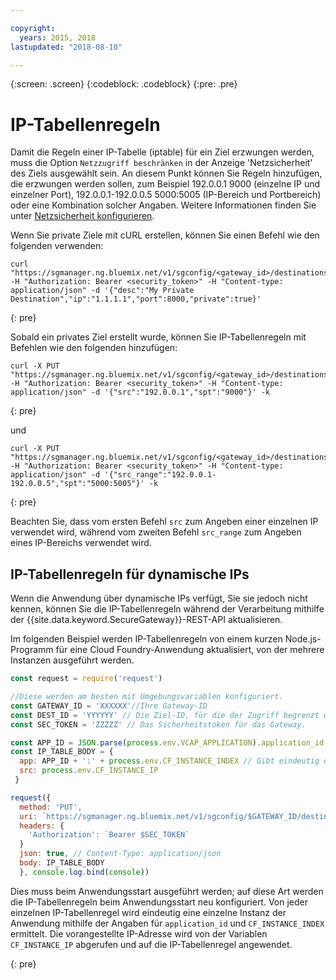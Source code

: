```yaml
---

copyright:
  years: 2015, 2018
lastupdated: "2018-08-10"

---
```

{:screen: .screen}
{:codeblock: .codeblock}
{:pre: .pre}

# IP-Tabellenregeln

Damit die Regeln einer IP-Tabelle (iptable) für ein Ziel erzwungen werden, muss die Option `Netzzugriff beschränken` in der Anzeige 'Netzsicherheit' des Ziels ausgewählt sein. An diesem Punkt können Sie Regeln hinzufügen, die erzwungen werden sollen, zum Beispiel 192.0.0.1 9000 (einzelne IP und einzelner Port), 192.0.0.1-192.0.0.5 5000:5005 (IP-Bereich und Portbereich) oder eine Kombination solcher Angaben. Weitere Informationen finden Sie unter [Netzsicherheit konfigurieren](./securegateway_destination.html#configuring-network-security).

Wenn Sie private Ziele mit cURL erstellen, können Sie einen Befehl wie den folgenden verwenden:

```
curl "https://sgmanager.ng.bluemix.net/v1/sgconfig/<gateway_id>/destinations" -H "Authorization: Bearer <security_token>" -H "Content-type: application/json" -d '{"desc":"My Private Destination","ip":"1.1.1.1","port":8000,"private":true}'
```
{: pre}

Sobald ein privates Ziel erstellt wurde, können Sie IP-Tabellenregeln mit Befehlen wie den folgenden hinzufügen:

```
curl -X PUT "https://sgmanager.ng.bluemix.net/v1/sgconfig/<gateway_id>/destinations/<destination_id>/ipTableRule" -H "Authorization: Bearer <security_token>" -H "Content-type: application/json" -d '{"src":"192.0.0.1","spt":"9000"}' -k
```
{: pre}

und

```
curl -X PUT "https://sgmanager.ng.bluemix.net/v1/sgconfig/<gateway_id>/destinations/<destination_id>/ipTableRule" -H "Authorization: Bearer <security_token>" -H "Content-type: application/json" -d '{"src_range":"192.0.0.1-192.0.0.5","spt":"5000:5005"}' -k
```
{: pre}

Beachten Sie, dass vom ersten Befehl `src` zum Angeben einer einzelnen IP verwendet wird, während vom zweiten Befehl `src_range` zum Angeben eines IP-Bereichs verwendet wird.

## IP-Tabellenregeln für dynamische IPs

Wenn die Anwendung über dynamische IPs verfügt, Sie sie jedoch nicht kennen, können Sie die IP-Tabellenregeln während der Verarbeitung mithilfe der {{site.data.keyword.SecureGateway}}-REST-API aktualisieren.

Im folgenden Beispiel werden IP-Tabellenregeln von einem kurzen Node.js-Programm für eine Cloud Foundry-Anwendung aktualisiert, von der mehrere Instanzen ausgeführt werden.

```javascript
const request = require('request')

//Diese werden am besten mit Umgebungsvariablen konfiguriert.
const GATEWAY_ID = 'XXXXXX'//Ihre Gateway-ID
const DEST_ID = 'YYYYYY' // Die Ziel-ID, für die der Zugriff begrenzt werden soll.
const SEC_TOKEN = 'ZZZZZ' // Das Sicherheitstoken für das Gateway.

const APP_ID = JSON.parse(process.env.VCAP_APPLICATION).application_id
const IP_TABLE_BODY = {
  app: APP_ID + ':' + process.env.CF_INSTANCE_INDEX // Gibt eindeutig die App und Instanz für die IP-Tabellenregel an.
  src: process.env.CF_INSTANCE_IP
 }

request({
  method: 'PUT',
  uri: `https://sgmanager.ng.bluemix.net/v1/sgconfig/$GATEWAY_ID/destinations/$DEST_ID/ipTableRule`
  headers: {
    'Authorization': `Bearer $SEC_TOKEN`
  }
  json: true, // Content-Type: application/json
  body: IP_TABLE_BODY
  }, console.log.bind(console))
```

Dies muss beim Anwendungsstart ausgeführt werden; auf diese Art werden die IP-Tabellenregeln beim Anwendungsstart neu konfiguriert. Von jeder einzelnen IP-Tabellenregel wird eindeutig eine einzelne Instanz der Anwendung mithilfe der Angaben für `application_id` und `CF_INSTANCE_INDEX` ermittelt. Die vorangestellte IP-Adresse wird von der Variablen `CF_INSTANCE_IP` abgerufen und auf die IP-Tabellenregel angewendet.


{: pre}
